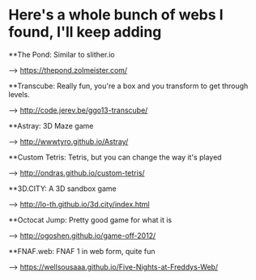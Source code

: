 # **Here's a whole bunch of webs I found, I'll keep adding**


**The Pond: Similar to slither.io


--> https://thepond.zolmeister.com/


**Transcube: Really fun, you're a box and you transform to get through levels.


--> http://code.jerev.be/ggo13-transcube/


**Astray: 3D Maze game 


--> http://wwwtyro.github.io/Astray/


**Custom Tetris: Tetris, but you can change the way it's played


--> http://ondras.github.io/custom-tetris/


**3D.CITY: A 3D sandbox game


--> http://lo-th.github.io/3d.city/index.html


**Octocat Jump: Pretty good game for what it is


--> http://ogoshen.github.io/game-off-2012/

**FNAF.web: FNAF 1 in web form, quite fun

--> https://wellsousaaa.github.io/Five-Nights-at-Freddys-Web/
